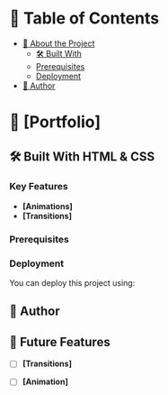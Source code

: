 <!-- TABLE OF CONTENTS -->
# 📗 Table of Contents

- [📖 About the Project](#about-project)
  - [🛠 Built With](#built-with)
  - [Prerequisites](#prerequisites)
  - [Deployment](#deployment)
- [👥 Author](#author)

<!-- PROJECT DESCRIPTION -->

# 📖 [Portfolio] 

## 🛠 Built With HTML & CSS


### Key Features <a name="key-features"></a>
- **[Animations]**
- **[Transitions]**

### Prerequisites <a name="In order to run this project you need:vs codelive server,internet connection"></a>


### Deployment

You can deploy this project using:

## 👥 Author <a name="Minhal Ahmed"></a>


## 🔭 Future Features <a name="future-features"></a>

- [ ] **[Transitions]**
- [ ] **[Animation]**


